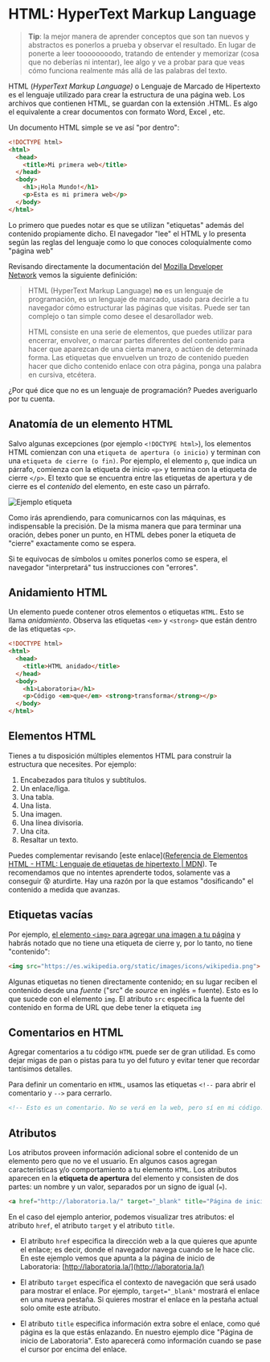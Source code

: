 # HTML: HyperText Markup Language

> **Tip**: la mejor manera de aprender conceptos que son tan nuevos y abstractos es ponerlos a prueba y observar el resultado. En lugar de ponerte a leer toooooooodo, tratando de entender y memorizar (cosa que no deberías ni intentar), lee algo y ve a probar para que veas cómo funciona realmente más allá de las palabras del texto.

HTML (*HyperText Markup Language)* o Lenguaje de Marcado de Hipertexto es el lenguaje utilizado para crear la estructura de una página web. Los archivos que contienen HTML, se guardan con la extensión .HTML. Es algo el equivalente a crear documentos con formato Word, Excel , etc.

Un documento HTML simple se ve así "por dentro":

```html
<!DOCTYPE html>
<html>
  <head>
    <title>Mi primera web</title>
  </head>
  <body>
    <h1>¡Hola Mundo!</h1>
    <p>Esta es mi primera web</p>
  </body>
</html>
```

Lo primero que puedes notar es que se utilizan "etiquetas" además del contenido propiamente dicho. El navegador "lee" el HTML y lo presenta según las reglas del lenguaje como lo que conoces coloquialmente como "página web" 

Revisando directamente la documentación del [Mozilla Developer Network](https://developer.mozilla.org/es/docs/Learn/HTML/Introduccion_a_HTML/iniciar) vemos la siguiente definición:

> HTML (HyperText Markup Language) **no** es un lenguaje de programación, es un lenguaje de marcado, usado para decirle a tu navegador cómo estructurar las páginas que visitas. Puede ser tan complejo o tan simple como desee el desarollador web.
> 
> HTML consiste en una serie de elementos, que puedes utilizar para encerrar, envolver, o marcar partes diferentes del contenido para hacer que aparezcan de una cierta manera, o actúen de determinada forma. Las etiquetas que envuelven un trozo de contenido pueden hacer que dicho contenido enlace con otra página, ponga una palabra en cursiva, etcétera.

¿Por qué dice que no es un lenguaje de programación? Puedes averiguarlo por tu cuenta.

## Anatomía de un elemento HTML

Salvo algunas excepciones (por ejemplo `<!DOCTYPE html>`), los elementos HTML comienzan con una `etiqueta de apertura (o inicio)` y terminan con una `etiqueta de cierre (o fin)`. Por ejemplo, el elemento `p`, que indica un párrafo, comienza con la etiqueta de inicio `<p>` y termina con la etiqueta de cierre `</p>`. El texto que se encuentra entre las etiquetas de apertura y de cierre es el *contenido* del elemento, en este caso un párrafo.

![Ejemplo etiqueta](https://user-images.githubusercontent.com/25906896/39716065-df4e7158-51f4-11e8-9a4c-90f1e82bcd09.png)

Como irás aprendiendo, para comunicarnos con las máquinas, es indispensable la precisión. De la misma manera que para terminar una oración, debes poner un punto, en HTML debes poner la etiqueta de "cierre" exactamente como se espera. 

Si te equivocas de símbolos u omites ponerlos como se espera, el navegador "interpretará" tus instrucciones con "errores". 

## Anidamiento HTML

Un elemento puede contener otros elementos o etiquetas `HTML`. Esto se llama *anidamiento*. Observa las etiquetas `<em>` y `<strong>` que están dentro de las etiquetas `<p>`.

```html
<!DOCTYPE html>
<html>
  <head>
    <title>HTML anidado</title>
  </head>
  <body>
    <h1>Laboratoria</h1>
    <p>Código <em>que</em> <strong>transforma</strong></p>
  </body>
</html>
```

## Elementos HTML

Tienes a tu disposición múltiples elementos HTML para construir la estructura que necesites. Por ejemplo:

1. Encabezados para títulos y subtítulos.
2. Un enlace/liga.
3. Una tabla.
4. Una lista.
5. Una imagen.
6. Una línea divisoria.
7. Una cita.
8. Resaltar un texto.

Puedes complementar revisando [este enlace]([Referencia de Elementos HTML - HTML: Lenguaje de etiquetas de hipertexto | MDN](https://developer.mozilla.org/es/docs/Web/HTML/Element)). Te recomendamos que no intentes aprenderte todos, solamente vas a conseguir :dizzy_face: aturdirte. Hay una razón por la que estamos "dosificando" el contenido a medida que avanzas. 

## Etiquetas vacías

Por ejemplo, [el elemento `<img>` para agregar una imagen a tu página](https://developer.mozilla.org/es/docs/Web/HTML/Elemento/img) y habrás notado que no tiene una etiqueta de cierre y, por lo tanto, no tiene "contenido":

```html
<img src="https://es.wikipedia.org/static/images/icons/wikipedia.png">
```

Algunas etiquetas no tienen directamente contenido; en su lugar reciben el contenido desde una *fuente* ("src" de *source* en inglés = fuente). Esto es lo que sucede con el elemento `img`. El atributo `src` especifica la fuente del contenido en forma de URL que debe tener la etiqueta `img`

## Comentarios en HTML

Agregar comentarios a tu código `HTML` puede ser de gran utilidad. Es como dejar migas de pan o pistas para tu yo del futuro y evitar tener que recordar tantísimos detalles. 

Para definir un comentario en `HTML`, usamos las etiquetas `<!--` para abrir el comentario y `-->` para cerrarlo.

```html
<!-- Esto es un comentario. No se verá en la web, pero sí en mi código. -->
```

## Atributos

Los atributos proveen información adicional sobre el contenido de un elemento pero que no ve el usuario. En algunos casos agregan características y/o comportamiento a tu elemento `HTML`. Los atributos aparecen en la **etiqueta de apertura** del elemento y consisten de dos partes: un nombre y un valor, separados por un signo de igual (`=`).

```html
<a href="http://laboratoria.la/" target="_blank" title="Página de inicio de Laboratoria">Ir a Laboratoria</a>
```

En el caso del ejemplo anterior, podemos visualizar tres atributos: el atributo `href`, el atributo `target` y el atributo `title`.

- El atributo `href` especifica la dirección web a la que quieres que apunte el enlace; es decir, donde el navegador navega cuando se le hace clic. En este ejemplo vemos que apunta a la página de inicio de Laboratoria: [http://laboratoria.la/](http://laboratoria.la/)

- El atributo `target` especifica el contexto de navegación que será usado para mostrar el enlace. Por ejemplo, `target="_blank"` mostrará el enlace en una nueva pestaña. Si quieres mostrar el enlace en la pestaña actual solo omite este atributo.

- El atributo `title` especifica información extra sobre el enlace, como qué página es la que estás enlazando. En nuestro ejemplo dice "Página de inicio de Laboratoria". Esto aparecerá como información cuando se pase el cursor por encima del enlace.
